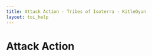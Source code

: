 ```yaml
---
title: Attack Action - Tribes of Isoterra - KitleOyun
layout: toi_help
---
```


<h1 class="h1">Attack Action</h1>
